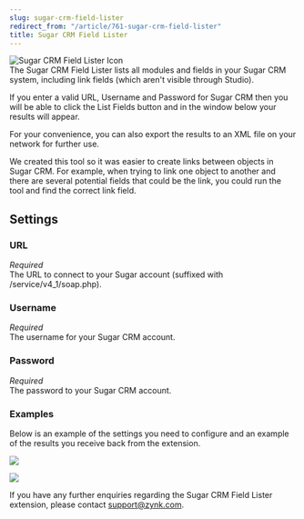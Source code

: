 ```yaml
---
slug: sugar-crm-field-lister
redirect_from: "/article/761-sugar-crm-field-lister"
title: Sugar CRM Field Lister
---
```

![Sugar CRM Field Lister Icon](/assets/images/sugar.ico)  
The Sugar CRM Field Lister lists all modules and fields in your Sugar CRM system, including link fields (which aren't visible through Studio).

If you enter a valid URL, Username and Password for Sugar CRM then you will be able to click the List Fields button and in the window below your results will appear.

For your convenience, you can also export the results to an XML file on your network for further use.

We created this tool so it was easier to create links between objects in Sugar CRM. For example, when trying to link one object to another and there are several potential fields that could be the link, you could run the tool and find the correct link field.

## Settings
### URL
_Required_  
The URL to connect to your Sugar account (suffixed with /service/v4_1/soap.php).

### Username
_Required_  
The username for your Sugar CRM account.

### Password
_Required_  
The password to your Sugar CRM account.

### Examples
Below is an example of the settings you need to configure and an example of the results you receive back from the extension.

[![](https://s3.amazonaws.com/helpscout.net/docs/assets/565effd4c697915b26a5c620/images/56ea7f4790336043525cecb6/file-BiHYwvc1qZ.png)](https://s3.amazonaws.com/helpscout.net/docs/assets/565effd4c697915b26a5c620/images/56ea7f4790336043525cecb6/file-BiHYwvc1qZ.png)

[![](https://s3.amazonaws.com/helpscout.net/docs/assets/565effd4c697915b26a5c620/images/56ea7f7b90336043525cecb7/file-Bb6ietYZHP.png)](https://s3.amazonaws.com/helpscout.net/docs/assets/565effd4c697915b26a5c620/images/56ea7f7b90336043525cecb7/file-Bb6ietYZHP.png)

If you have any further enquiries regarding the Sugar CRM Field Lister extension, please contact support@zynk.com. 
